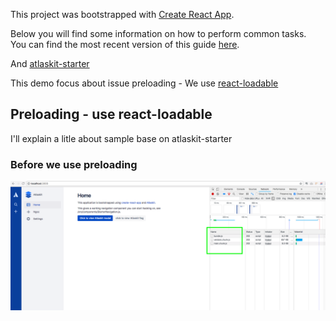 This project was bootstrapped with [Create React App](https://github.com/facebook/create-react-app).

Below you will find some information on how to perform common tasks.<br>
You can find the most recent version of this guide [here](https://github.com/facebook/create-react-app/blob/master/packages/react-scripts/template/README.md).

And [atlaskit-starter](https://bitbucket.org/atlassian/atlaskit-starter/src/master/)

This demo focus about issue preloading - We use [react-loadable](https://github.com/jamiebuilds/react-loadable)

## Preloading - use react-loadable

I'll explain a litle about sample base on atlaskit-starter

### Before we use preloading

![Before](https://github.com/uixcrazy/webpack-started/blob/master/examples/react-app-preloading/docs/images/before_use_react-loadable.png)
